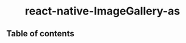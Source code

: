 # <p align="center" style={font-size:30px;}><b>react-native-ImageGallery-as</b></p>
## Table of contents